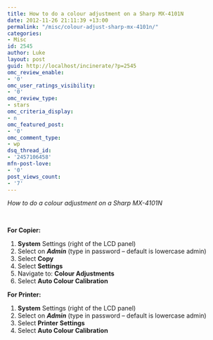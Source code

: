 ```yaml
---
title: How to do a colour adjustment on a Sharp MX-4101N
date: 2012-11-26 21:11:39 +13:00
permalink: "/misc/colour-adjust-sharp-mx-4101n/"
categories:
- Misc
id: 2545
author: Luke
layout: post
guid: http://localhost/incinerate/?p=2545
omc_review_enable:
- '0'
omc_user_ratings_visibility:
- '0'
omc_review_type:
- stars
omc_criteria_display:
- n
omc_featured_post:
- '0'
omc_comment_type:
- wp
dsq_thread_id:
- '2457106458'
mfn-post-love:
- '0'
post_views_count:
- '7'
---
```


_How to do a colour adjustment on a Sharp MX-4101N_

&nbsp;

**For Copier:**

  1. **System** Settings (right of the LCD panel)
  2. Select on **_Admin_** (type in password &#8211; default is lowercase admin)
  3. Select **Copy**
  4. Select **Settings**
  5. Navigate to: **Colour Adjustments**
  6. Select **Auto Colour Calibration**

**For Printer:**

  1. **System** Settings (right of the LCD panel)
  2. Select on **_Admin_** (type in password &#8211; default is lowercase admin)
  3. Select **Printer** **Settings**
  4. Select **Auto Colour Calibration**